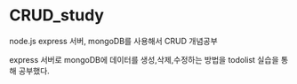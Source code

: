 # CRUD_study
node.js express 서버, mongoDB를 사용해서 CRUD 개념공부

express 서버로 mongoDB에 데이터를 생성,삭제,수정하는 방법을 todolist 실습을 통해 공부했다.

